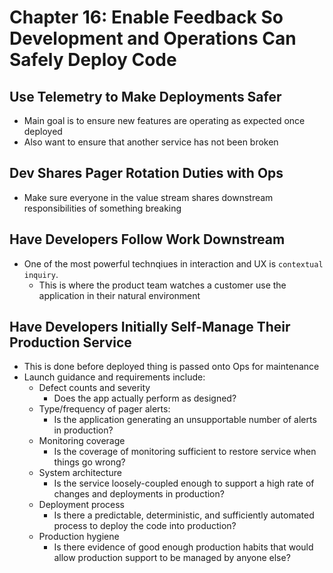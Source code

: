 # Chapter 16: Enable Feedback So Development and Operations Can Safely Deploy Code

## Use Telemetry to Make Deployments Safer

* Main goal is to ensure new features are operating as expected once deployed
* Also want to ensure that another service has not been broken

## Dev Shares Pager Rotation Duties with Ops

* Make sure everyone in the value stream shares downstream responsibilities of something breaking

## Have Developers Follow Work Downstream

* One of the most powerful technqiues in interaction and UX is `contextual inquiry`.
  * This is where the product team watches a customer use the application in their natural environment

## Have Developers Initially Self-Manage Their Production Service

* This is done before deployed thing is passed onto Ops for maintenance
* Launch guidance and requirements include:
  * Defect counts and severity
    * Does the app actually perform as designed?
  * Type/frequency of pager alerts:
    * Is the application generating an unsupportable number of alerts in production?
  * Monitoring coverage
    * Is the coverage of monitoring sufficient to restore service when things go wrong?
  * System architecture
    * Is the service loosely-coupled enough to support a high rate of changes and deployments in production?
  * Deployment process
    * Is there a predictable, deterministic, and sufficiently automated process to deploy the code into production?
  * Production hygiene
    * Is there evidence of good enough production habits that would allow production support to be managed by anyone else?
